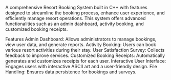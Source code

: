 A comprehensive Resort Booking System built in C++ with features designed to streamline the booking process, enhance user experience, and efficiently manage resort operations. This system offers advanced functionalities such as an admin dashboard, activity booking, and customized booking receipts.

Features
Admin Dashboard: Allows administrators to manage bookings, view user data, and generate reports.
Activity Booking: Users can book various resort activities during their stay.
User Satisfaction Survey: Collects feedback to improve services.
Customized Booking Receipts: Automatically generates and customizes receipts for each user.
Interactive User Interface: Engages users with interactive ASCII art and a user-friendly design.
File Handling: Ensures data persistence for bookings and surveys.
